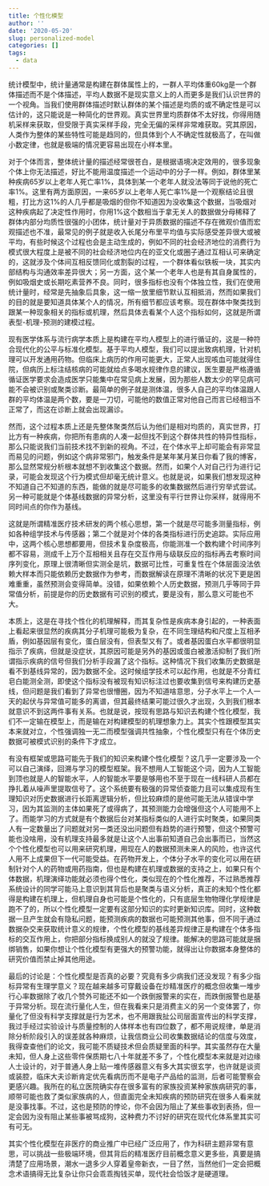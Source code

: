 ```yaml
---
title: 个性化模型
author: ''
date: '2020-05-20'
slug: personalized-model
categories: []
tags:
  - data
---
```


统计模型中，统计量通常是构建在群体属性上的，一群人平均体重60kg是一个群体描述而不是个体描述，平均人数据不是现实意义上的人而更多是我们认识世界的一个视角。当我们使用群体描述时默认群体的某个描述是均质的或不确定性是可以估计的，这只能说是一种简化的世界观。真实世界里均质群体不太好找，你得用随机采样来获取，但受限于真实采样手段，完全无偏的采样非常难获取。究其原因，人类作为整体的某些特性可能是趋同的，但具体到个人不确定性就极高了，在叫做小数定律，也就是极端的情况更容易出现在小样本里。

对于个体而言，整体统计量的描述经常很苍白，是根据语境决定效用的，很多现象个体上你无法描述，好比不能用温度描述一个运动中的分子一样。例如，群体里某种疾病65岁以上老年人死亡率1%，具体到某一个老年人就没法等同于说他的死亡率1%。这里有两方面原因，一来65岁以上老年人死亡率1%是一个观察结论且很粗，打比方这1%的人几乎都是吸烟的但你不知道因为没收集这个数据，当吸烟对这种疾病起了决定性作用时，你用1%这个数相当于拿无关人的数据做分母稀释了群体内部分均质性很强的小团体，统计量对于异质数据的描述不存在微观价值而宏观描述也不准，最常见的例子就是收入长尾分布里平均值与实际感受差异很大或被平均，有些时候这个过程也会是主动生成的，例如不同的社会经济地位的消费行为模式很大程度上是被不同的社会经济地位内在的亚文化或圈子通过互相认可来确定的，这就涉及个体间互相反馈同化或割裂的过程，一个群体看似铁板一块，其实内部结构与沟通效率差异很大；另一方面，这个某一个老年人也是有其自身属性的，例如吸烟史或长期吃素营养不良。同时，很多指标也没有个体独立性，我们在使用统计量时，经常是先抽象后具象，这一缩一放里细节默认互相抵消，然而如果我们的目的就是要知道具体某个人的情况，所有细节都应该考察。现在群体中聚类找到跟某一种现象相关的指标或机理，然后具体去看某个人这个指标如何，这就是所谓表型-机理-预测的建模过程。

现有医学体系与流行病学本质上是构建在平均人模型上的进行循证的，这是一种符合现代化的公平与标准化模型。基于平均人模型，我们可以提出致病机理，针对机理可以开发通用药物。但临床上病历的作用可能更大，正常人出现咳血可能就得住院，但病历上标注结核病的可能就给点多喝水规律作息的建议，医生要是严格遵循循证医学要求会造成医学只能集中在常见病上发展，因为那些人数太少的罕见病可能不会被识别或聚类诊断。最简单的例子就是测体温，很多人自己的平均体温跟人群的平均体温是两个数，要是一刀切，可能他的数值正常对他自己而言已经相当不正常了，而这在诊断上就会出现漏诊。

然而，这个过程本质上还是先整体聚类然后认为他们是相对均质的，真实世界，打比方有一种疾病，你把所有患病的人凑一起但找不到这个群体共性的特异性指标，那么只能说我们当前技术找不到新的视角。不过，在个体水平上却可能会有非常显而易见的问题，例如这个病非常邪门，触发条件是某年某月某日你看了我的博客，那么显然常规分析根本就想不到收集这个数据。然而，如果个人对自己行为进行记录，可能会发现这个行为模式但却毫无统计意义。也就是说，如果我们想发现这种不知道自己不知道的东西，能做的就是尽可能多的收集数据然后进行穷举式尝试。另一种可能就是个体基线数据的异常分析，这里没有平行世界让你采样，就得用不同时间点的你作为基线。

这就是所谓精准医疗技术研发的两个核心思想，第一个就是尽可能多测量指标，例如各种组学技术与传感器；第二个就是对个体的各类指标进行历史追踪。实际应用中，这两个核心思想都要用，但技术复杂度极高，你能测准一个数构建个时间序列都不容易，测成千上万个互相相关且存在交互作用与级联反应的指标再去考察时间序列变化，原理上很清晰但实测全是坑，数据可比性，可重复性在个体层面没法依赖大样本而只能依赖历史数据作为参考，而数据解读在原理不清晰的状况下更是困难重重，虽然预测会变得简单。没错，如果依赖个人历史数据，预测几乎等同于异常值分析，前提是你的历史数据有可识别的模式，要是没有，那么意义可能也不大。

本质上，这是在寻找个性化的机理解释，而其复杂性是疾病本身引起的，一种表面上看起来很显然的疾病其分子机理可能极为复杂，在不同生理结构和尺度上互相矛盾，例如基因层有变化，蛋白层没有，但表型又有了。或者基因蛋白水平都很明显指示了疾病，但就是没症状，其原因可能是另外的基因或蛋白被激活抑制了我们所谓指示疾病的信号但我们分析手段漏了这个指标。这种情况下我们收集历史数据是看不到基线异常的，因为数据不全。这时候组学技术可以起作用，也就是不分青红皂白能测全测，即使这个指标没有被现有知识标注过也要收集到信号来构建历史基线，但问题是我们看到了异常也很懵圈，因为不知道啥意思，分子水平上一个人一天的起伏与异常值可能多的离谱，但其最终结果可能过很久才出现，久到我们根本就意识不到这两件事有关系。也就是说，按现有思路与知识去构建个性化模型，我们不一定输在模型上，而是输在对构建模型的机理想象力上。其实个性跟模型其实本来就对立，个性强调独一无二而模型强调共性抽象，个性化模型只有在个体历史数据可被模式识别的条件下才成立。

有没有框架或思路可能先于我们的知识来构建个性化模型？这几乎一定要涉及一个可以自己演绎，回溯与学习的模型框架。我不想用人工智能这个词，因为人工智能到顶也就是人的智能水平，人的智能水平要是够用也不至于现在一线科研人员都在挣扎着从噪声里提取信号了。这个系统要有极强的异常侦查能力且可以集成现有生理知识对历史数据进行长距离逻辑分析，但比较麻烦的是他可能无法从错误中学习，因为其监测的主体如果死了或得病了，其预测能力会增强但这个人可能用不上了。而能学习的方式就是有个数据后台对某指标类似的人进行实时聚类，如果同类人有一定数量出了问题就对另一类还没出问题但有趋势的进行预警，但这个预警可能也没啥用，没有机理支持最多就是让这个人出事前知道自己会出事而已，当然这个个性化模型也可以用来研究机理，用现在人的数据预测未来人的风险，也许这代人用不上成果但下一代可能受益。在药物开发上，个体分子水平的变化可以用在研制针对个人的药物或用药指南，但也是构建在机理或数据的支持之上，如果只有个体数据，机理演绎功能就必须也得个性化，类似现在的个性化推荐，不过熟悉推荐系统设计的同学可能马上意识到其背后也是聚类与语义分析，真正的未知个性化都得是构建在机理上，但机理自身也可能是个性化的，只有底层生物物理化学规律是跑不了的，所以个性化模型一定要有这部分知识的实时更新知识库。同时，这种数据一旦产生就会有隐私问题，能预测疾病的数据也可能预测其他事，但不同于通过数据杂交来获取统计意义的规律，个性化模型的基线差异规律正是构建在个体多指标的交互作用上，你把部分指标换成别人的就没了规律。能解决的思路可能就是捆绑销售，如果你想让个性化模型有更强大的预警功能，就得出让你数据本身整体的研究价值而禁止掉其他用途。

最后的讨论是：个性化模型是否真的必要？究竟有多少病我们还没发现？有多少指标异常有生理学意义？现在越来越多可穿戴设备在炒精准医疗的概念但收集一堆步行心率数据除了收几个赞外可能还不如一个跌倒报警来的实在，而跌倒报警也是基于异常分析。现在流行量化人生，但在我看来只是消费主义的另一个变体罢了，你量化了但没有科学支撑就是行为艺术，也不用跟我扯公司层面宣传出的科学支撑，我过手经过实验设计与质量控制的人体样本也有四位数了，都不用说规律，单是消除分析阶段引入的误差就各种麻烦，让我信商业公司收集数据结论的信度与效度，我得查查他们的论文，我可能不质疑技术但会质疑里面的科学。其实虽然存在大量未知，但人身上这些零件保质期七八十年就差不多了，个性化模型本来就是对边缘人士设计的，对于普通人身上贴一堆传感器意义有多大其实很玄学，也许就是谈资或装腔，临床大夫诊断肯定优先看病历而不是电子产品给的监测，后者可能警察会更感兴趣。我所在的私立医院确实存在很多富有的家族投资某种家族病研究的事，顺带可能也救了类似家族病的人，但直面完全未知疾病的预防研究在很多人看来就是没事找事。不过，这也是预防的悖论，你不会因为阻止了某些事收到表扬，但一定会因为没有阻止某些事被骂成狗，这种费力不讨好的研究在现代化体系里其实可有可无。

其实个性化模型在非医疗的商业推广中已经广泛应用了，作为科研主题非常有意思，可以挑战一些极端环境，但其背后的精准医疗目前概念意义更多些，真要是搞清楚了应用场景，潮水一退多少人穿着皇帝新衣，一目了然，当然他们一定会把概念术语搞得无比复杂让你只会乖乖掏钱买单，现代社会恰饭才是硬道理。

